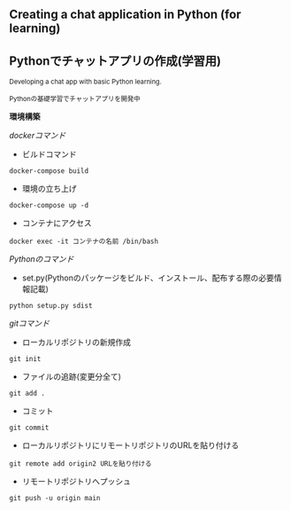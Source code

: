 ## Creating a chat application in Python (for learning)
## Pythonでチャットアプリの作成(学習用)

<sub> Developing a chat app with basic Python learning. </sub>

<sub> Pythonの基礎学習でチャットアプリを開発中 </sub>

**環境構築**

*dockerコマンド*

* ビルドコマンド
```
docker-compose build
```
* 環境の立ち上げ
```
docker-compose up -d
```
* コンテナにアクセス
```
docker exec -it コンテナの名前 /bin/bash
```

*Pythonのコマンド*

* set.py(Pythonのパッケージをビルド、インストール、配布する際の必要情報記載)
```
python setup.py sdist
```

*gitコマンド*

* ローカルリポジトリの新規作成
```
git init
```

* ファイルの追跡(変更分全て)
```
git add .
```

* コミット
```
git commit
```

* ローカルリポジトリにリモートリポジトリのURLを貼り付ける
```
git remote add origin2 URLを貼り付ける
```

* リモートリポジトリへプッシュ
```
git push -u origin main
```